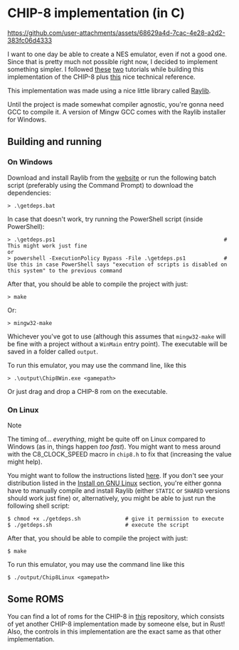 # CHIP-8 implementation (in C)


https://github.com/user-attachments/assets/68629a4d-7cac-4e28-a2d2-383fc06d4333


I want to one day be able to create a NES emulator, even if not a good
one. Since that is pretty much not possible right now, I decided to implement something simpler. I followed [these](https://multigesture.net/articles/how-to-write-an-emulator-chip-8-interpreter/) [two](https://tobiasvl.github.io/blog/write-a-chip-8-emulator/) tutorials while building this implementation of the CHIP-8 plus [this](http://devernay.free.fr/hacks/chip8/C8TECH10.HTM) nice technical reference.

This implementation was made using a nice little library called [Raylib](https://www.raylib.com/).

Until the project is made somewhat compiler agnostic, you're gonna need GCC to compile it. A version of Mingw GCC comes with the Raylib installer for Windows.

## Building and running

### On Windows

Download and install Raylib from the [website](https://www.raylib.com) or run the following batch script (preferably using the Command Prompt) to download the dependencies:

```console
> .\getdeps.bat
```

In case that doesn't work, try running the PowerShell script (inside PowerShell):

```console
> .\getdeps.ps1                                                     # This might work just fine
or
> powershell -ExecutionPolicy Bypass -File .\getdeps.ps1            # Use this in case PowerShell says "execution of scripts is disabled on this system" to the previous command
```

After that, you should be able to compile the project with just:

```console
> make
```

Or:

```console
> mingw32-make
```

Whichever you've got to use (although this assumes that `mingw32-make` will be fine with a project without a `WinMain` entry point). The executable will be saved in a folder called `output`.<br>

To run this emulator, you may use the command line, like this

```console
> .\output\Chip8Win.exe <gamepath>
```

Or just drag and drop a CHIP-8 rom on the executable.

### On Linux

> [!NOTE]
> The timing of... _everything_, might be quite off on Linux compared to Windows (as in, things happen _too fast_). You might want to mess around with the C8_CLOCK_SPEED macro in `chip8.h` to fix that (increasing the value might help).

You might want to follow the instructions listed [here](https://github.com/raysan5/raylib/wiki/Working-on-GNU-Linux). If you don't see your distribution listed in the
[Install on GNU Linux](https://github.com/raysan5/raylib/wiki/Working-on-GNU-Linux#install-on-gnu-linux) section, you're either gonna have to manually compile and install Raylib (either
`STATIC` or `SHARED` versions should work just fine) or, alternatively, you might be able to just run the following shell script:

```console
$ chmod +x ./getdeps.sh              # give it permission to execute
$ ./getdeps.sh                       # execute the script
```

After that, you should be able to compile the project with just:

```console
$ make
```

To run this emulator, you may use the command line like this

```console
$ ./output/Chip8Linux <gamepath>
```

## Some ROMS

You can find a lot of roms for the CHIP-8 in [this](https://github.com/AlexEne/rust-chip8) repository, which consists of yet another CHIP-8 implementation made by someone else, but in Rust!
Also, the controls in this implementation are the exact same as that other implementation.
